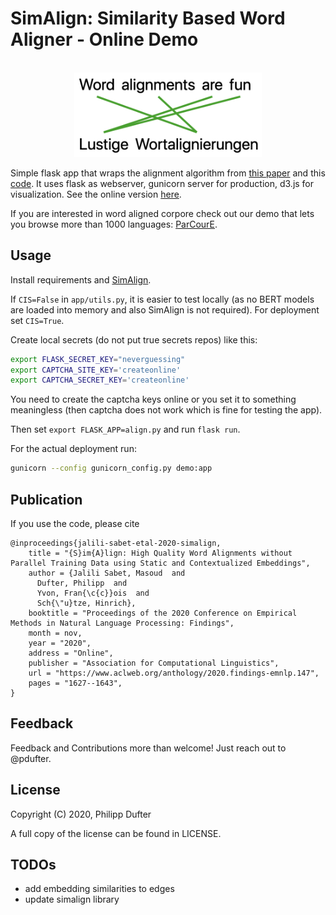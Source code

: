 SimAlign: Similarity Based Word Aligner - Online Demo
==============

<p align="center">
    <br>
    <img alt="Alignment Example" src="static/example.png" width="300"/>
    <br>
<p>


Simple flask app that wraps the alignment algorithm from [this paper](https://www.aclweb.org/anthology/2020.findings-emnlp.147.pdf) and this [code](https://github.com/cisnlp/simalign). It uses flask as webserver, gunicorn server for production, d3.js for visualization. 
See the online version [here](https://simalign.cis.lmu.de/).

If you are interested in word aligned corpore check out our demo that lets you browse more than 1000 languages: [ParCourE](http://parcoure.cis.lmu.de/).


Usage
------
Install requirements and [SimAlign](https://github.com/cisnlp/simalign). 

If `CIS=False` in `app/utils.py`, it is easier to test locally (as no BERT models are loaded into memory and also SimAlign is not required). For deployment set `CIS=True`.

Create local secrets (do not put true secrets repos) like this: 
```bash
export FLASK_SECRET_KEY="neverguessing"
export CAPTCHA_SITE_KEY='createonline'
export CAPTCHA_SECRET_KEY='createonline'
```
You need to create the captcha keys online or you set it to something meaningless (then captcha does not work which is fine for testing the app). 

Then set 
`export FLASK_APP=align.py`
and run 
`flask run`. 

For the actual deployment run:
```bash
gunicorn --config gunicorn_config.py demo:app
```

<!-- Use environment ```myenv transnew``` -->


       

Publication
--------

If you use the code, please cite 

```
@inproceedings{jalili-sabet-etal-2020-simalign,
    title = "{S}im{A}lign: High Quality Word Alignments without Parallel Training Data using Static and Contextualized Embeddings",
    author = {Jalili Sabet, Masoud  and
      Dufter, Philipp  and
      Yvon, Fran{\c{c}}ois  and
      Sch{\"u}tze, Hinrich},
    booktitle = "Proceedings of the 2020 Conference on Empirical Methods in Natural Language Processing: Findings",
    month = nov,
    year = "2020",
    address = "Online",
    publisher = "Association for Computational Linguistics",
    url = "https://www.aclweb.org/anthology/2020.findings-emnlp.147",
    pages = "1627--1643",
}
```

Feedback
--------
Feedback and Contributions more than welcome! Just reach out to @pdufter. 



License
-------
Copyright (C) 2020, Philipp Dufter

A full copy of the license can be found in LICENSE.


TODOs
------
* add embedding similarities to edges
* update simalign library

